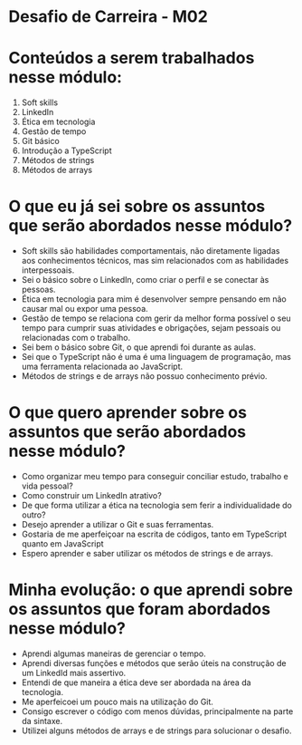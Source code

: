 # Desafio de Carreira - M02

# Conteúdos a serem trabalhados nesse módulo:
1. Soft skills
2. LinkedIn
3. Ética em tecnologia
4. Gestão de tempo
5. Git básico
6. Introdução a TypeScript
7. Métodos de strings
8. Métodos de arrays

# O que eu já sei sobre os assuntos que serão abordados nesse módulo?
* Soft skills são habilidades comportamentais, não diretamente ligadas aos conhecimentos técnicos, mas sim relacionados com as habilidades interpessoais. 
* Sei o básico sobre o LinkedIn, como criar o perfil e se conectar às pessoas.
* Ética em tecnologia para mim é desenvolver sempre pensando em não causar mal ou expor uma pessoa.
* Gestão de tempo se relaciona com gerir da melhor forma possível o seu tempo para cumprir suas atividades e obrigações, sejam pessoais ou relacionadas com o trabalho. 
* Sei bem o básico sobre Git, o que aprendi foi durante as aulas. 
* Sei que o TypeScript não é uma é uma linguagem de programação,  mas uma ferramenta relacionada ao JavaScript.
* Métodos de strings e de arrays não possuo conhecimento prévio.

# O que quero aprender sobre os assuntos que serão abordados nesse módulo?
* Como organizar meu tempo para conseguir conciliar estudo, trabalho e vida pessoal?
* Como construir um LinkedIn atrativo?
* De que forma utilizar a ética na tecnologia sem ferir a individualidade do outro?
* Desejo aprender a utilizar o Git e suas ferramentas.
* Gostaria de me aperfeiçoar na escrita de códigos, tanto em TypeScript quanto em JavaScript
* Espero aprender e saber utilizar os métodos de strings e de arrays. 

# Minha evolução: o que aprendi sobre os assuntos que foram abordados nesse módulo?
* Aprendi algumas maneiras de gerenciar o tempo.
* Aprendi diversas funções e métodos que serão úteis na construção de um LinkedId mais assertivo.
* Entendi de que maneira a ética deve ser abordada na área da tecnologia.
* Me aperfeicoei um pouco mais na utilização do Git.
* Consigo escrever o código com menos dúvidas, principalmente na parte da sintaxe.
* Utilizei alguns métodos de arrays e de strings para solucionar o desafio. 
